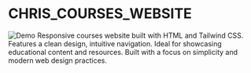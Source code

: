 # CHRIS_COURSES_WEBSITE
![Demo](./IMAGES/video.gif)
Responsive courses website built with HTML and Tailwind CSS. Features a clean design, intuitive navigation. 
Ideal for showcasing educational content and resources. 
Built with a focus on simplicity and modern web design practices.
